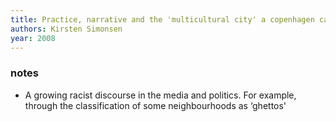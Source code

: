 ```yaml
---
title: Practice, narrative and the 'multicultural city' a copenhagen case
authors: Kirsten Simonsen
year: 2008
---
```


### notes
- A growing racist discourse in the media and politics. For example, through the classification of some neighbourhoods as ‘ghettos'